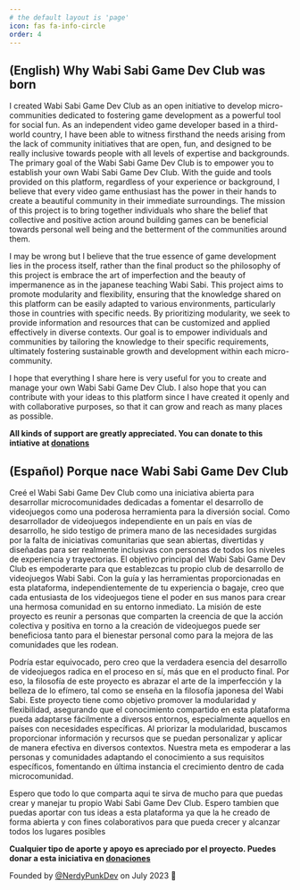 ```yaml
---
# the default layout is 'page'
icon: fas fa-info-circle
order: 4
---
```


## (English) Why Wabi Sabi Game Dev Club was born
I created Wabi Sabi Game Dev Club as an open initiative to develop micro-communities dedicated to fostering game development as a powerful tool for social fun. As an independent video game developer based in a third-world country, I have been able to witness firsthand the needs arising from the lack of community initiatives that are open, fun, and designed to be really inclusive towards people with all levels of expertise and backgrounds. The primary goal of the Wabi Sabi Game Dev Club is to empower you to establish your own Wabi Sabi Game Dev Club. With the guide and tools provided on this platform, regardless of your experience or background, I believe that every video game enthusiast has the power in their hands to create a beautiful community in their immediate surroundings. The mission of this project is to bring together individuals who share the belief that collective and positive action around building games can be beneficial towards personal well being and the betterment of the communities around them.

I may be wrong but I believe that the true essence of game development lies in the process itself, rather than the final product so the philosophy of this project is embrace the art of imperfection and the beauty of impermanence as in the japanese teaching Wabi Sabi. This project aims to promote modularity and flexibility, ensuring that the knowledge shared on this platform can be easily adapted to various environments, particularly those in countries with specific needs. By prioritizing modularity, we seek to provide information and resources that can be customized and applied effectively in diverse contexts. Our goal is to empower individuals and communities by tailoring the knowledge to their specific requirements, ultimately fostering sustainable growth and development within each micro-community.

I hope that everything I share here is very useful for you to create and manage your own Wabi Sabi Game Dev Club. I also hope that you can contribute with your ideas to this platform since I have created it openly and with collaborative purposes, so that it can grow and reach as many places as possible.

**All kinds of support are greatly appreciated. You can donate to this intiative at [donations](/_posts/2023-07-03-wabi-sabi-sponsor.md)**
## (Español) Porque nace Wabi Sabi Game Dev Club

Creé el Wabi Sabi Game Dev Club como una iniciativa abierta para desarrollar microcomunidades dedicadas a fomentar el desarrollo de videojuegos como una poderosa herramienta para la diversión social. Como desarrollador de videojuegos independiente en un país en vías de desarrollo, he sido testigo de primera mano de las necesidades surgidas por la falta de iniciativas comunitarias que sean abiertas, divertidas y diseñadas para ser realmente inclusivas con personas de todos los niveles de experiencia y trayectorias. El objetivo principal del Wabi Sabi Game Dev Club es empoderarte para que establezcas tu propio club de desarrollo de videojuegos Wabi Sabi. Con la guía y las herramientas proporcionadas en esta plataforma, independientemente de tu experiencia o bagaje, creo que cada entusiasta de los videojuegos tiene el poder en sus manos para crear una hermosa comunidad en su entorno inmediato. La misión de este proyecto es reunir a personas que comparten la creencia de que la acción colectiva y positiva en torno a la creación de videojuegos puede ser beneficiosa tanto para el bienestar personal como para la mejora de las comunidades que les rodean.

Podría estar equivocado, pero creo que la verdadera esencia del desarrollo de videojuegos radica en el proceso en sí, más que en el producto final. Por eso, la filosofía de este proyecto es abrazar el arte de la imperfección y la belleza de lo efímero, tal como se enseña en la filosofía japonesa del Wabi Sabi. Este proyecto tiene como objetivo promover la modularidad y flexibilidad, asegurando que el conocimiento compartido en esta plataforma pueda adaptarse fácilmente a diversos entornos, especialmente aquellos en países con necesidades específicas. Al priorizar la modularidad, buscamos proporcionar información y recursos que se puedan personalizar y aplicar de manera efectiva en diversos contextos. Nuestra meta es empoderar a las personas y comunidades adaptando el conocimiento a sus requisitos específicos, fomentando en última instancia el crecimiento dentro de cada microcomunidad.

Espero que todo lo que comparta aqui te sirva de mucho para que puedas crear y manejar tu propio Wabi Sabi Game Dev Club. Espero tambien que puedas aportar con tus ideas a esta plataforma ya que la he creado de forma abierta y con fines colaborativos para que pueda crecer y alcanzar todos los lugares posibles

**Cualquier tipo de aporte y apoyo es apreciado por el proyecto. Puedes donar a esta iniciativa en [donaciones](/_posts/2023-07-03-wabi-sabi-sponsor.md)**

Founded by [@NerdyPunkDev](https://www.twitter.com/nerdypunkdev) on July 2023 🫶
